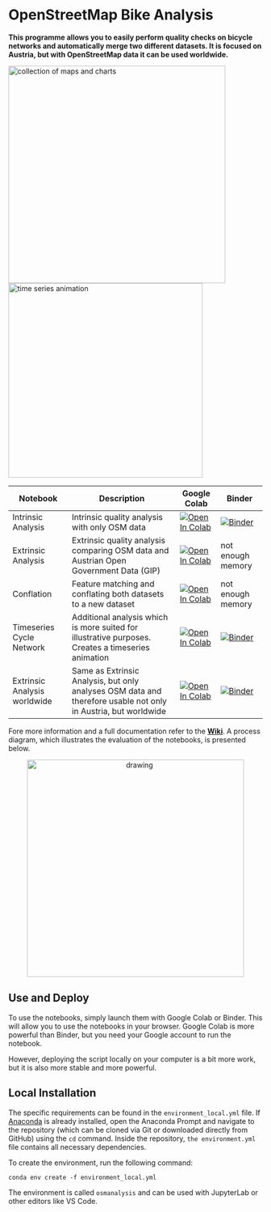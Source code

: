# OpenStreetMap Bike Analysis
**This programme allows you to easily perform quality checks on bicycle networks and automatically merge two different datasets. It is focused on Austria, but with OpenStreetMap data it can be used worldwide.**

<img src="https://i.imgur.com/ML4PBFf.jpeg" alt="collection of maps and charts" width="430"/><img src="https://i.imgur.com/HB73o3U.gif" alt="time series animation" width="385"/>


| Notebook | Description | Google Colab | Binder |
| -------- | ----------- | ------------ | ------ |
| Intrinsic Analysis | Intrinsic quality analysis with only OSM data | <a target="_blank" href="https://colab.research.google.com/github/marcelharing/osm-bike-analysis/blob/master/Intrinsic_Analysis.ipynb"><img src="https://colab.research.google.com/assets/colab-badge.svg" alt="Open In Colab"/></a> | [![Binder](https://mybinder.org/badge_logo.svg)](https://mybinder.org/v2/gh/marcelharing/osm-bike-analysis/HEAD) |
| Extrinsic Analysis | Extrinsic quality analysis comparing OSM data and Austrian Open Government Data (GIP) | <a target="_blank" href="https://colab.research.google.com/github/marcelharing/osm-bike-analysis/blob/master/Extrinsic_Analysis.ipynb"><img src="https://colab.research.google.com/assets/colab-badge.svg" alt="Open In Colab"/></a> | not enough memory |
| Conflation | Feature matching and conflating both datasets to a new dataset | <a target="_blank" href="https://colab.research.google.com/github/marcelharing/osm-bike-analysis/blob/master/Conflation.ipynb"><img src="https://colab.research.google.com/assets/colab-badge.svg" alt="Open In Colab"/></a> | not enough memory |
| Timeseries Cycle Network| Additional analysis which is more suited for illustrative purposes. Creates a timeseries animation|<a target="_blank" href="https://colab.research.google.com/github/marcelharing/osm-bike-analysis/blob/master/Time_Series_Cycle_Network.ipynb"><img src="https://colab.research.google.com/assets/colab-badge.svg" alt="Open In Colab"/></a>| [![Binder](https://mybinder.org/badge_logo.svg)](https://mybinder.org/v2/gh/marcelharing/osm-bike-analysis/HEAD) |
| Extrinsic Analysis worldwide | Same as Extrinsic Analysis, but only analyses OSM data and therefore usable not only in Austria, but worldwide|<a target="_blank" href="https://colab.research.google.com/github/marcelharing/osm-bike-analysis/blob/master/Extrinsic_Analysis_worldwide.ipynb"><img src="https://colab.research.google.com/assets/colab-badge.svg" alt="Open In Colab"/></a>| [![Binder](https://mybinder.org/badge_logo.svg)](https://mybinder.org/v2/gh/marcelharing/osm-bike-analysis/HEAD) |

Fore more information and a full documentation refer to the **[Wiki](https://github.com/marcelharing/osm-bike-analysis/wiki)**. A process diagram, which illustrates the evaluation of the notebooks, is presented below. 

<p align="center">
    <img src="https://i.imgur.com/puCfQfj.png" alt="drawing" width="430"/>
</p>

## Use and Deploy
To use the notebooks, simply launch them with Google Colab or Binder. This will allow you to use the notebooks in your browser. Google Colab is more powerful than Binder, but you need your Google account to run the notebook.

However, deploying the script locally on your computer is a bit more work, but it is also more stable and more powerful.
## Local Installation
The specific requirements can be found in the ``environment_local.yml`` file. If  [Anaconda](https://anaconda.com/download) is already installed, open the Anaconda Prompt and navigate to the repository (which can be cloned via Git or downloaded directly from GitHub) using the ``cd`` command. Inside the repository, ``the environment.yml`` file contains all necessary dependencies.

To create the environment, run the following command:

```
conda env create -f environment_local.yml
```

The environment is called ``osmanalysis`` and can be used with JupyterLab or other editors like VS Code. 
